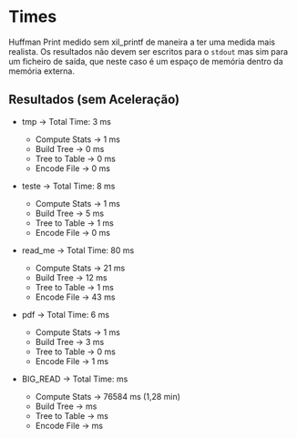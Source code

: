 # Times
Huffman Print medido sem xil_printf de maneira a ter uma medida mais realista. Os resultados não devem ser escritos para o `stdout` mas sim para um ficheiro de saída, que neste caso é um espaço de memória dentro da memória externa.

## Resultados (sem Aceleração)
- tmp -> Total Time: 3 ms
  + Compute Stats   -> 1 ms
  + Build Tree      -> 0 ms
  + Tree to Table   -> 0 ms
  + Encode File     -> 0 ms

- teste -> Total Time: 8 ms
  + Compute Stats   -> 1 ms
  + Build Tree      -> 5 ms
  + Tree to Table   -> 1 ms
  + Encode File     -> 0 ms

- read_me -> Total Time: 80 ms
  + Compute Stats   -> 21 ms
  + Build Tree      -> 12 ms 
  + Tree to Table   -> 1 ms
  + Encode File     -> 43 ms

- pdf -> Total Time: 6 ms
  + Compute Stats   -> 1 ms
  + Build Tree      -> 3 ms
  + Tree to Table   -> 0 ms
  + Encode File     -> 1 ms

- BIG_READ -> Total Time:  ms
  + Compute Stats   -> 76584 ms (1,28 min)
  + Build Tree      ->  ms
  + Tree to Table   ->  ms
  + Encode File     ->  ms 
